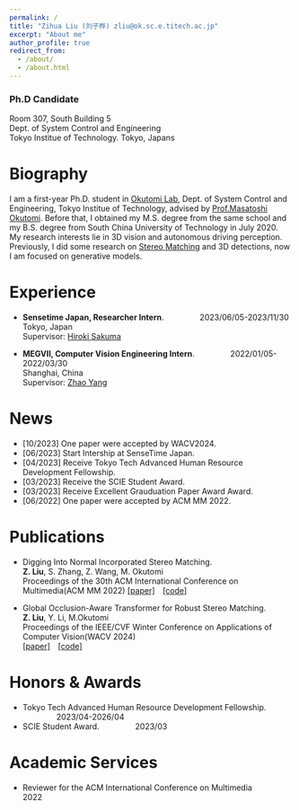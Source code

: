 ```yaml
---
permalink: /
title: "Zihua Liu (刘子桦) zliu@ok.sc.e.titech.ac.jp"
excerpt: "About me"
author_profile: true
redirect_from: 
  - /about/
  - /about.html
---
```


### Ph.D Candidate
Room 307, South Building 5  
Dept. of System Control and Engineering  
Tokyo Institue of Technology.
Tokyo, Japans


Biography
======
I am a first-year Ph.D. student in [Okutomi Lab](http://www.ok.sc.e.titech.ac.jp/), Dept. of System Control and Engineering, Tokyo Institue of Technology, advised by [Prof.Masatoshi Okutomi](http://www.ok.sc.e.titech.ac.jp/mem/mxo/okutomi.html). Before that, I obtained my M.S. degree from the same school and my B.S. degree from South China University of Technology in July 2020.   
My research interests lie in 3D vision and autonomous driving perception. Previously, I did some research on [Stereo Matching](http://www.ok.sc.e.titech.ac.jp/res/DeepSM/main.html) and 3D detections, now I am focused on generative models.  


Experience
======
*  **Sensetime Japan, Researcher Intern**.  &emsp;&emsp;&emsp;&emsp; 2023/06/05-2023/11/30          
   Tokyo, Japan  
   Supervisor: [Hiroki Sakuma](https://www.linkedin.com/in/hiroki-sakuma-9a20a4255/?originalSubdomain=jp)  

*  **MEGVII, Computer Vision Engineering Intern**.  &emsp;&emsp;&emsp;&emsp; 2022/01/05-2022/03/30  
   Shanghai, China  
   Supervisor: [Zhao Yang]() 


News
======
* [10/2023] One paper were accepted by WACV2024. 
* [06/2023] Start Intership at SenseTime Japan.
* [04/2023] Receive Tokyo Tech Advanced Human Resource Development Fellowship.
* [03/2023] Receive the SCIE Student Award. 
* [03/2023] Receive Excellent Grauduation Paper Award Award.
* [06/2022] One paper were accepted by ACM MM 2022.


Publications 
======
* Digging Into Normal Incorporated Stereo Matching.  
**Z. Liu**, S. Zhang, Z. Wang, M. Okutomi  
Proceedings of the 30th ACM International Conference on Multimedia(ACM MM 2022) 
[[paper]](https://dl.acm.org/doi/abs/10.1145/3503161.3548312)&emsp;[[code]](https://github.com/Magicboomliu/NINet)  

* Global Occlusion-Aware Transformer for Robust Stereo Matching.  
**Z. Liu**, Y. Li, M.Okutomi  
Proceedings of the IEEE/CVF Winter Conference on Applications of Computer Vision(WACV 2024)  
[[paper]](https://openaccess.thecvf.com/content/WACV2024/html/Liu_Global_Occlusion-Aware_Transformer_for_Robust_Stereo_Matching_WACV_2024_paper.html)&emsp;[[code]](https://github.com/Magicboomliu/GOAT)  


Honors & Awards 
======
*  Tokyo Tech Advanced Human Resource Development Fellowship. &emsp;&emsp;&emsp;&emsp; 2023/04-2026/04  
*  SCIE Student Award. &emsp;&emsp;&emsp;&emsp; 2023/03 

Academic Services
======
* Reviewer for the ACM International Conference on Multimedia  &emsp;&emsp;&emsp;&emsp; 2022                  




